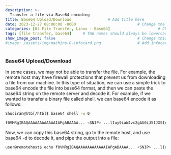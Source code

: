 ```yaml
---
description: >-
  Transfer a file via Base64 encoding 
title: Base64 Upload/Download                # Add title here
date: 2023-12-27 08:00:00 -0600                           # Change the date to match completion date
categories: [03 File Transfer, Linux - Base64]                     # Change Templates to Writeup
tags: [file transfer, base64]     # TAG names should always be lowercase; replace template with writeup, and add relevant tags
show_image_post: false                                    # Change this to true
#image: /assets/img/machine-0-infocard.png                # Add infocard image here for post preview image
---
```


### Base64 Upload/Download

In some cases, we may not be able to transfer the file. For example, the remote host may have firewall protections that prevent us from downloading a file from our machine. In this type of situation, we can use a simple trick to base64 encode the file into base64 format, and then we can paste the base64 string on the remote server and decode it. For example, if we wanted to transfer a binary file called shell, we can base64 encode it as follows:

```bash  
Shuciran@htb[/htb]$ base64 shell -w 0

f0VMRgIBAQAAAAAAAAAAAAIAPgABAAAA... <SNIP> ...lIuy9iaW4vc2gAU0iJ51JXSInmDwU
```
Now, we can copy this base64 string, go to the remote host, and use base64 -d to decode it, and pipe the output into a file:

```bash  
user@remotehost$ echo f0VMRgIBAQAAAAAAAAAAAAIAPgABAAAA... <SNIP> ...lIuy9iaW4vc2gAU0iJ51JXSInmDwU | base64 -d > shell
```